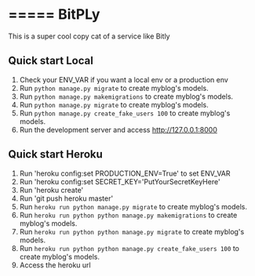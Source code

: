 =====
BitPLy
=====

This is a super cool copy cat of a service like Bitly

Quick start Local
-----------

1. Check your ENV_VAR if you want a local env or a production env
2. Run `python manage.py migrate` to create myblog's models.
3. Run `python manage.py makemigrations` to create myblog's models.
4. Run `python manage.py migrate` to create myblog's models.
5. Run `python manage.py create_fake_users 100` to create myblog's models.
6. Run the development server and access http://127.0.0.1:8000

Quick start Heroku
-----------
1. Run 'heroku config:set PRODUCTION_ENV=True' to set ENV_VAR
2. Run 'heroku config:set SECRET_KEY='PutYourSecretKeyHere'
3. Run 'heroku create'
4. Run 'git push heroku master'
5. Run `heroku run python manage.py migrate` to create myblog's models.
6. Run `heroku run python python manage.py makemigrations` to create myblog's models.
7. Run `heroku run python python manage.py migrate` to create myblog's models.
8. Run `heroku run python python manage.py create_fake_users 100` to create myblog's models.
9. Access the heroku url
